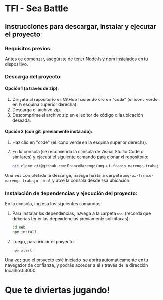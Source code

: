 # TFI - Sea Battle

## Instrucciones para descargar, instalar y ejecutar el proyecto:

### Requisitos previos:

Antes de comenzar, asegúrate de tener NodeJs y npm instalados en tu dispositivo.

### Descarga del proyecto:

#### Opción 1 (a través de zip):

1. Dirígete al repositorio en GitHub haciendo clic en "code" (el ícono verde en la esquina superior derecha).
2. Descarga el archivo zip.
3. Descomprime el archivo zip en el editor de código o la ubicación deseada.

#### Opción 2 (con git, previamente instalado):

1. Haz clic en "code" (el ícono verde en la esquina superior derecha).
2. En tu consola (se recomienda la consola de Visual Studio Code o similares) y ejecutá el siguiente comando para clonar el repositorio:

    ```bash
    git clone git@github.com:FrancoMarengo/unq-ui-franco-marengo-trabajo-final.git
    ```

Una vez completada la descarga, navega hasta la carpeta `unq-ui-franco-marengo-trabajo-final` y abre la consola desde esa ubicación.

### Instalación de dependencias y ejecución del proyecto:

En la consola, ingresa los siguientes comandos:

1. Para instalar las dependencias, navega a la carpeta `web` (recordá que deberías tener las dependencias previamente solicitadas):

    ```bash
    cd web
    npm install
    ```

2. Luego, para iniciar el proyecto:

    ```bash
    npm start
    ```

Una vez que el proyecto esté iniciado, se abrirá automáticamente en tu navegador de confianza, y podrás acceder a él a través de la dirección localhost:3000.

# Que te diviertas jugando!
